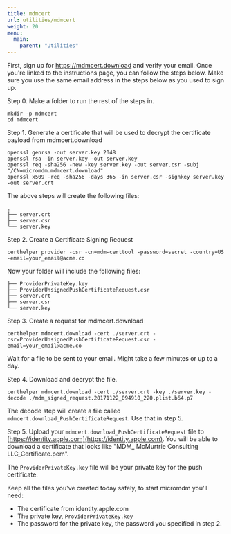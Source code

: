 ```yaml
---
title: mdmcert
url: utilities/mdmcert
weight: 20
menu:
  main:
    parent: "Utilities"
---
```


First, sign up for https://mdmcert.download and verify your email. Once you're linked to the instructions page, you can follow the steps below.
Make sure you use the same email address in the steps below as you used to sign up.

Step 0. Make a folder to run the rest of the steps in.
```
mkdir -p mdmcert
cd mdmcert
```

Step 1. Generate a certificate that will be used to decrypt the certificate payload from mdmcert.download
```
openssl genrsa -out server.key 2048
openssl rsa -in server.key -out server.key
openssl req -sha256 -new -key server.key -out server.csr -subj "/CN=micromdm.mdmcert.download"
openssl x509 -req -sha256 -days 365 -in server.csr -signkey server.key -out server.crt

```

The above steps will create the following files:

```
.
├── server.crt
├── server.csr
└── server.key
```

Step 2. Create a Certificate Signing Request
```
certhelper provider -csr -cn=mdm-certtool -password=secret -country=US -email=your_email@acme.co
```

Now your folder will include the following files:

```
├── ProviderPrivateKey.key
├── ProviderUnsignedPushCertificateRequest.csr
├── server.crt
├── server.csr
└── server.key
```

Step 3. Create a request for mdmcert.download
```
certhelper mdmcert.download -cert ./server.crt -csr=ProviderUnsignedPushCertificateRequest.csr -email=your_email@acme.co
```

Wait for a file to be sent to your email. Might take a few minutes or up to a day. 

Step 4. Download and decrypt the file. 
```
certhelper mdmcert.download -cert ./server.crt -key ./server.key -decode ./mdm_signed_request.20171122_094910_220.plist.b64.p7
```

The decode step will create a file called `mdmcert.download_PushCertificateRequest`. Use that in step 5.

Step 5. Upload your `mdmcert.download_PushCertificateRequest` file to [https://identity.apple.com](https://identity.apple.com). You will be able to download a certificate that looks like "MDM_ McMurtrie Consulting LLC_Certificate.pem".

The `ProviderPrivateKey.key` file will be your private key for the push certificate. 

Keep all the files you've created today safely, to start micromdm you'll need:
- The certificate from identity.apple.com
- The private key, `ProviderPrivateKey.key`
- The password for the private key, the password you specified in step 2.

